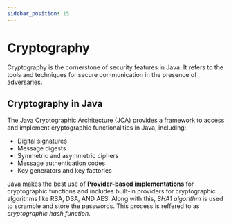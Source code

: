 ```yaml
---
sidebar_position: 15
---
```

# Cryptography

Cryptography is the cornerstone of security features in Java. It refers to the tools and techniques for secure communication in the presence of adversaries.

## Cryptography in Java

The Java Cryptographic Architecture (JCA) provides a framework to access and implement cryptographic functionalities in Java, including:

- Digital signatures
- Message digests
- Symmetric and asymmetric ciphers
- Message authentication codes
- Key generators and key factories

Java makes the best use of **Provider-based implementations** for cryptographic functions and includes built-in providers for cryptographic algorithms like RSA, DSA, AND AES. Along with this, *SHA1 algorithm* is used to scramble and store the passwords. This process is reffered to as *cryptographic hash function*.